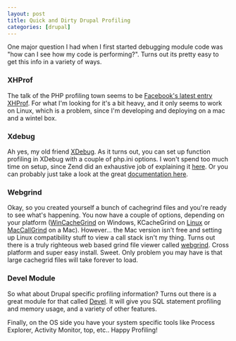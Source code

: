 ```yaml
---
layout: post
title: Quick and Dirty Drupal Profiling
categories: [drupal]
---
```


One major question I had when I first started debugging module code was "how can I see how my code is performing?". Turns out its pretty easy to get this info in a variety of ways.

### XHProf
The talk of the PHP profiling town seems to be [Facebook's latest entry XHProf](https://github.com/facebook/xhprof). For what I'm looking for it's a bit heavy, and it only seems to work on Linux, which is a problem, since I'm developing and deploying on a mac and a wintel box.

### Xdebug

Ah yes, my old friend [XDebug](http://www.xdebug.org). As it turns out, you can set up function profiling in XDebug with a couple of php.ini options. I won't spend too much time on setup, since Zend did an exhaustive job of explaining it [here](http://devzone.zend.com/article/2899). Or you can probably just take a look at the great [documentation here](http://www.xdebug.org/docs/profiler).

### Webgrind

Okay, so you created yourself a bunch of cachegrind files and you're ready to see what's happening. You now have a couple of options, depending on your platform ([WinCacheGrind](http://sourceforge.net/projects/wincachegrind/) on Windows, KCacheGrind on [Linux](http://kcachegrind.sourceforge.net/html/Home.html) or [MacCallGrind](http://www.maccallgrind.com/) on a Mac). However... the Mac version isn't free and setting up Linux compatibility stuff to view a call stack isn't my thing. Turns out there is a truly righteous web based grind file viewer called [webgrind](http://code.google.com/p/webgrind/). Cross platform and super easy install. Sweet. Only problem you may have is that large cachegrid files will take forever to load.

### Devel Module

So what about Drupal specific profiling information? Turns out there is a great module for that called [Devel](http://drupal.org/project/devel). It will give you SQL statement profiling and memory usage, and a variety of other features.

Finally, on the OS side you have your system specific tools like Process Explorer, Activity Monitor, top, etc.. Happy Profiling!